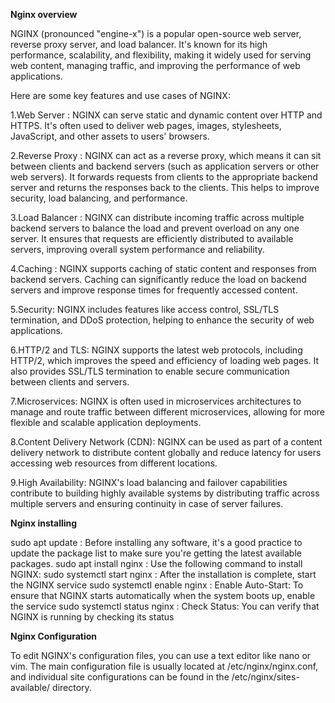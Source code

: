 **Nginx overview**

NGINX (pronounced "engine-x") is a popular open-source web server, reverse proxy server, and load balancer. It's known for its high performance, scalability, and flexibility, making it widely used for serving web content, managing traffic, and improving the performance of web applications.

Here are some key features and use cases of NGINX:

1.Web Server : NGINX can serve static and dynamic content over HTTP and HTTPS. It's often used to deliver web pages, images, stylesheets, JavaScript, and other assets to users' browsers.

2.Reverse Proxy : NGINX can act as a reverse proxy, which means it can sit between clients and backend servers (such as application servers or other web servers). It forwards requests from clients to the appropriate backend server and returns the responses back to the clients. This helps to improve security, load balancing, and performance.

3.Load Balancer : NGINX can distribute incoming traffic across multiple backend servers to balance the load and prevent overload on any one server. It ensures that requests are efficiently distributed to available servers, improving overall system performance and reliability.

4.Caching : NGINX supports caching of static content and responses from backend servers. Caching can significantly reduce the load on backend servers and improve response times for frequently accessed content.

5.Security: NGINX includes features like access control, SSL/TLS termination, and DDoS protection, helping to enhance the security of web applications.

6.HTTP/2 and TLS: NGINX supports the latest web protocols, including HTTP/2, which improves the speed and efficiency of loading web pages. It also provides SSL/TLS termination to enable secure communication between clients and servers.

7.Microservices: NGINX is often used in microservices architectures to manage and route traffic between different microservices, allowing for more flexible and scalable application deployments.

8.Content Delivery Network (CDN): NGINX can be used as part of a content delivery network to distribute content globally and reduce latency for users accessing web resources from different locations.

9.High Availability: NGINX's load balancing and failover capabilities contribute to building highly available systems by distributing traffic across multiple servers and ensuring continuity in case of server failures.

**Nginx installing**

sudo apt update : Before installing any software, it's a good practice to update the package list to make sure you're getting the latest available packages.
sudo apt install nginx : Use the following command to install NGINX:
sudo systemctl start nginx : After the installation is complete, start the NGINX service
sudo systemctl enable nginx : Enable Auto-Start: To ensure that NGINX starts automatically when the system boots up, enable the service
sudo systemctl status nginx : Check Status: You can verify that NGINX is running by checking its status

**Nginx Configuration**

To edit NGINX's configuration files, you can use a text editor like nano or vim. The main configuration file is usually located at /etc/nginx/nginx.conf, and individual site configurations can be found in the /etc/nginx/sites-available/ directory.



